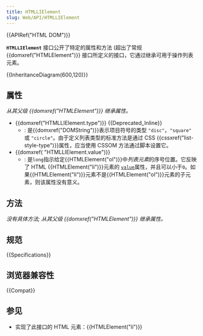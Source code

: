 ```yaml
---
title: HTMLLIElement
slug: Web/API/HTMLLIElement
---
```


{{APIRef("HTML DOM")}}

**`HTMLLIElement`** 接口公开了特定的属性和方法 (超出了常规 {{domxref("HTMLElement")}} 接口所定义的接口，它通过继承可用于操作列表元素。

{{InheritanceDiagram(600,120)}}

## 属性

_从其父级 {{domxref("HTMLElement")}} 继承属性。_

- {{domxref("HTMLLIElement.type")}} {{Deprecated_Inline}}
  - : 是{{domxref("DOMString")}}表示项目符号的类型 `"disc"`，`"square"` 或 `"circle"`。由于定义列表类型的标准方法是通过 CSS {{cssxref("list-style-type")}}属性，应当使用 CSSOM 方法通过脚本设置它。
- {{domxref( "HTMLLIElement.value")}}
  - : 是`long`指示给定{{HTMLElement("ol")}}中*列表元素*的序号位置。它反映了 HTML {{HTMLElement("li")}}元素的 [`value`](/zh-CN/docs/Web/HTML/Element/li#value)属性，并且可以小于`0`。如果{{HTMLElement("li")}}元素不是{{HTMLElement("ol")}}元素的子元素，则该属性没有意义。

## 方法

_没有具体方法; 从其父级 {{domxref("HTMLElement")}} 继承属性。_

## 规范

{{Specifications}}

## 浏览器兼容性

{{Compat}}

## 参见

- 实现了此接口的 HTML 元素：{{HTMLElement("li")}}
